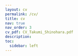 ```yaml
---
layout: cv
permalink: /cv/
title: cv
nav: true
nav_order: 3
cv_pdf: CV_Takumi_Shinohara.pdf
description: 
toc:
  sidebar: left
---
```

